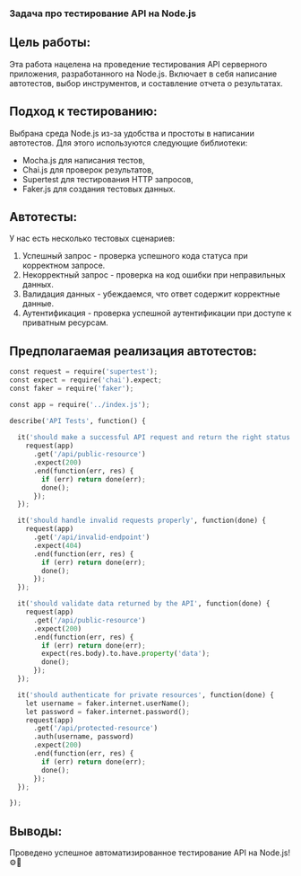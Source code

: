 ### Задача про тестирование API на Node.js 

## Цель работы:
Эта работа нацелена на проведение тестирования API серверного приложения, разработанного на Node.js. Включает в себя написание автотестов, выбор инструментов, и составление отчета о результатах.

## Подход к тестированию:
Выбрана среда Node.js из-за удобства и простоты в написании автотестов. Для этого используются следующие библиотеки:
- Mocha.js для написания тестов,
- Chai.js для проверок результатов,
- Supertest для тестирования HTTP запросов,
- Faker.js для создания тестовых данных.

## Автотесты:
У нас есть несколько тестовых сценариев:
1. Успешный запрос - проверка успешного кода статуса при корректном запросе.
2. Некорректный запрос - проверка на код ошибки при неправильных данных.
3. Валидация данных - убеждаемся, что ответ содержит корректные данные.
4. Аутентификация - проверка успешной аутентификации при доступе к приватным ресурсам.

## Предполагаемая реализация автотестов:
```python
const request = require('supertest');
const expect = require('chai').expect;
const faker = require('faker');

const app = require('../index.js');

describe('API Tests', function() {
  
  it('should make a successful API request and return the right status code', function(done) {
    request(app)
      .get('/api/public-resource')
      .expect(200)
      .end(function(err, res) {
        if (err) return done(err);
        done();
      });
  });

  it('should handle invalid requests properly', function(done) {
    request(app)
      .get('/api/invalid-endpoint')
      .expect(404)
      .end(function(err, res) {
        if (err) return done(err);
        done();
      });
  });

  it('should validate data returned by the API', function(done) {
    request(app)
      .get('/api/public-resource')
      .expect(200)
      .end(function(err, res) {
        if (err) return done(err);
        expect(res.body).to.have.property('data');
        done();
      });
  });

  it('should authenticate for private resources', function(done) {
    let username = faker.internet.userName();
    let password = faker.internet.password();
    request(app)
      .get('/api/protected-resource')
      .auth(username, password)
      .expect(200)
      .end(function(err, res) {
        if (err) return done(err);
        done();
      });
  });

});
```
## Выводы:
Проведено успешное автоматизированное тестирование API на Node.js! ⚙️🔬

